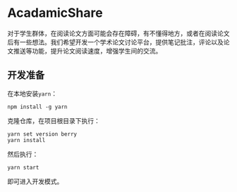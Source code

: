 # AcadamicShare

对于学生群体，在阅读论文方面可能会存在障碍，有不懂得地方，或者在阅读论文后有一些想法。我们希望开发一个学术论文讨论平台，提供笔记批注，评论以及论文推送等功能，提升论文阅读速度，增强学生间的交流。

## 开发准备

在本地安装`yarn`：

``` shell
npm install -g yarn
```

克隆仓库，在项目根目录下执行：

``` shell
yarn set version berry
yarn install
```

然后执行：

``` shell
yarn start
```

即可进入开发模式。
